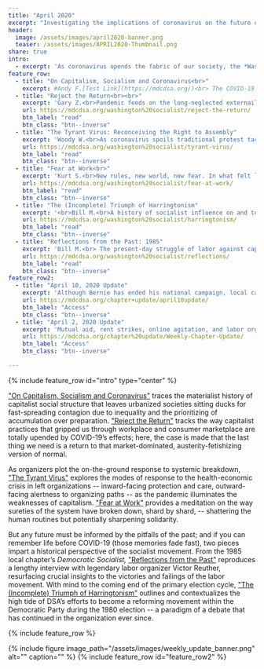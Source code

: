 ```yaml
---
title: "April 2020"
excerpt: "Investigating the implications of coronavirus on the future of capitalism and socialism."
header:
  image: /assets/images/april2020-banner.png
  teaser: /assets/images/APRIL2020-Thumbnail.png
share: true
intro:
  - excerpt: 'As coronavirus upends the fabric of our society, the *Washington Socialist* provides a left/socialist response to this new reality. But if you can remember life before the novel coronavirus (those memories fade fast), two pieces impart a historical perspective of the socialist movement.'
feature_row:
  - title: "On Capitalism, Socialism and Coronavirus<br>"
    excerpt: #Andy F.[Test Link](https://mdcdsa.org/)<br> The COVID-19 epidemic has found many governments and business leaders unprepared to meet the emergency. For socialists who take the capitalist economic system seriously, however, COVID-19 is no surprise.
  - title: "Reject the Return<br><br>"
    excerpt: 'Gary Z.<br>Pandemic feeds on the long-neglected externailites of our current mode of work-life. Where chaos breaks the grip of capitalism, a retreat to the old order must be rejected.'
    url: https://mdcdsa.org/washington%20socialist/reject-the-return/
    btn_label: "read"
    btn_class: "btn--inverse"
  - title: "The Tyrant Virus: Reconceiving the Right to Assembly"
    excerpt: 'Woody W.<br>As coronavirus spoils traditional protest tactics, left-wing organizers are tasked with breaking new strategy.'
    url: https://mdcdsa.org/washington%20socialist/tyrant-virus/
    btn_label: "read"
    btn_class: "btn--inverse"
  - title: "Fear at Work<br>"
    excerpt: 'Kurt S.<br>New rules, new world, new fear. In what felt like an instant, the nature of work had transformed completely.'
    url: https://mdcdsa.org/washington%20socialist/fear-at-work/
    btn_label: "read"
    btn_class: "btn--inverse"
  - title: "The (Incomplete) Triumph of Harringtonism"
    excerpt: '<br>Bill M.<br>A history of socialist influence on and tension with the Democratic Party.'
    url: https://mdcdsa.org/washington%20socialist/harringtonism/
    btn_label: "read"
    btn_class: "btn--inverse"
  - title: "Reflections from the Past: 1985"
    excerpt: 'Bill M.<br> The present-day struggle of labor against capital are reflected in this 1985 Socialist interview with Victor Reuther'
    url: https://mdcdsa.org/washington%20socialist/reflections/
    btn_label: "read"
    btn_class: "btn--inverse"
feature_row2:
  - title: "April 10, 2020 Update"
    excerpt: 'Although Bernie has ended his national campaign, local campaigns continue to act on the energy and inspiration invoked by the electoral endeavor.' 
    url: https://mdcdsa.org/chapter+update/april10update/
    btn_label: "Access"
    btn_class: "btn--inverse"
  - title: "April 2, 2020 Update"
    excerpt: 'Mutual aid, rent strikes, online agitation, and labor organizing. The wrath of coronavirus creates a groundswell of demand for swift action in the name of solidarity.'
    url: https://mdcdsa.org/chapter%20update/Weekly-Chapter-Update/
    btn_label: "Access"
    btn_class: "btn--inverse"  

---
```

{% include feature_row id="intro" type="center" %}

["On Capitalism, Socialism and Coronavirus"](https://mdcdsa.org/washington%20socialist/coronavirus-capitlaism/) traces the materialist history of capitalist social structure that leaves urbanized societies sitting ducks for fast-spreading contagion due to inequality and the prioritizing of accumulation over preparation. ["Reject the Return"](https://mdcdsa.org/washington%20socialist/reject-the-return/) tracks the way capitalist practices that gripped us through workplace and consumer marketplace are totally upended by COVID-19’s effects; here, the case is made that the last thing we need is a return to that market-dominated, austerity-fetishizing version of normal. 

As organizers plot the on-the-ground response to systemic breakdown, ["The Tyrant Virus"](https://mdcdsa.org/washington%20socialist/tyrant-virus/) explores the modes of response to the health-economic crisis in left organizations -- inward-facing protection and care, outward-facing alertness to organizing paths -- as the pandemic illuminates the weaknesses of capitalism. ["Fear at Work"](https://mdcdsa.org/washington%20socialist/fear-at-work/) provides a meditation on the way sureties of the system have broken down, shard by shard,  -- shattering the human routines but potentially sharpening solidarity. 

But any future must be informed by the pitfalls of the past; and if you can remember life before COVID-19 (those memories fade fast), two pieces impart a historical perspective of the socialist movement. From the 1985 local chapter’s *Democratic Socialist,* ["Reflections from the Past"](https://mdcdsa.org/washington%20socialist/reflections/) reproduces a lengthy interview  with legendary labor organizer Victor Reuther, resurfacing crucial insights to the victories and failings of the labor movement. With mind to the coming end of the primary election cycle, ["The (Incomplete) Triumph of Harringtonism"](https://mdcdsa.org/washington%20socialist/harringtonism/) outlines and contextualizes the high tide of DSA’s efforts to become a reforming movement within the Democratic Party during the 1980 election -- a paradigm of a debate that has continued in the organization ever since. 


{% include feature_row %}



{% include figure image_path="/assets/images/weekly_update_banner.png" alt="" caption="" %}
{% include feature_row id="feature_row2" %}
